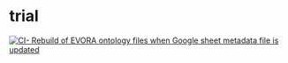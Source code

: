 # trial
[![CI- Rebuild of EVORA ontology files when Google sheet metadata file is updated](https://github.com/Angatar/trial/actions/workflows/generate_schema_models.yml/badge.svg?branch=staging)](https://github.com/Angatar/trial/actions)
